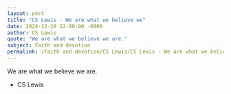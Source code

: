 ```yaml
---
layout: post
title: "CS Lewis - We are what we believe we"
date: 2024-12-28 12:00:00 -0000
author: CS Lewis
quote: "We are what we believe we are."
subject: Faith and devotion
permalink: /Faith and devotion/CS Lewis/CS Lewis - We are what we believe we
---
```


We are what we believe we are.

- CS Lewis
